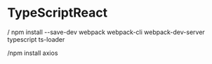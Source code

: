 # TypeScriptReact

/ npm install --save-dev webpack webpack-cli webpack-dev-server typescript ts-loader

/npm install axios
